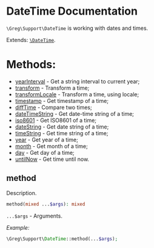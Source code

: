 # DateTime Documentation

`\Greg\Support\DateTime` is working with dates and times.

Extends: [`\DateTime`](http://php.net/manual/en/class.datetime.php).

# Methods:

* [yearInterval](#toCurrentYearInterval) - Get a string interval to current year;
* [transform](#transform) - Transform a time;
* [transformLocale](#transformLocale) - Transform a time, using locale;
* [timestamp](#toTimestamp) - Get timestamp of a time;
* [diffTime](#diffTime) - Compare two times;
* [dateTimeString](#dateTimeString) - Get date-time string of a time;
* [iso8601](#iso8601) - Get ISO8601 of a time;
* [dateString](#dateString) - Get date string of a time;
* [timeString](#timeString) - Get time string of a time;
* [year](#year) - Get year of a time;
* [month](#month) - Get month of a time;
* [day](#day) - Get day of a time;
* [untilNow](#untilNow) - Get time until now.

## method

Description.

```php
method(mixed ...$args): mixed
```

`...$args` - Arguments.

_Example:_

```php
\Greg\Support\DateTime::method(...$args);
```

